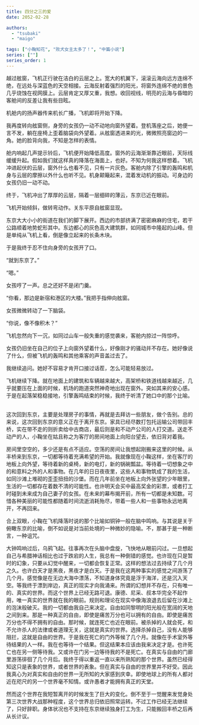 ```yaml
---
title: 四分之三的爱
date: 2052-02-28

authors: 
  - "tsubaki"
  - "maigo"

tags: ["小鞠知花", "败犬女主太多了！", "中篇小说"]
series: [""]
series_order: 1
---
```

越过舷窗，飞机正行驶在洁白的云层之上。宽大的机翼下，滚滚云海向远方连绵不绝，在远处与深蓝色的天空相接。云海反射着强烈的阳光，将窗外连绵不绝的景色几乎烧蚀在视网膜上。云层肯定又厚又重，我想。收回视线，明亮的云海与昏暗的客舱间的反差让我有些目眩。

机舱内的扬声器传来机长广播，飞机即将开始下降。

我再度转向舷窗侧，身旁的女孩仍一动不动地向窗外望着。登机落座之后，她便一言不发，躺在座椅上歪着脑袋向外望着。从舷窗透进来的光，微微照亮窗边的一角。她的脸背向我，不知是怎样的表情。

舱内响起几声提示铃后，飞机便开始降低高度。窗外的云海渐渐靠近眼前，天际线缓缓升起。假如我们就这样真的降落在海面上，也好。不知为何我这样想着。飞机冲进起伏的云层，窗外什么也看不见，只有一片灰色。客舱内除了引擎的轰鸣和机身与云层的摩擦以外什么也听不见。机身颠簸起来，混着发动机的振动。可身边的女孩仍旧一动不动。

终于，飞机冲出了厚厚的云层，隔着一层细碎的薄云，东京已近在眼前。

飞机开始倾斜，做转弯动作。关东平原自舷窗显现。

东京大大小小的街道在我们的脚下展开。西边的市部挤满了密密麻麻的住宅，若干公路顺着地势蛇形其中。东边都心的灰色高大建筑群，如同城市中隆起的山峰。但是单纯从飞机上看，倒是像立起来的长条木块。

于是我终于忍不住向身旁的女孩开了口。

“就到东京了。”

“嗯。”

女孩哼了一声。总之还好不是闭门羹。

“你看，那边是新宿和港区的大楼。”我把手指伸向舷窗。

女孩微微转动了一下脑袋。

“你说，像不像积木？”

飞机忽然向下一沉，如同过山车一般失重的感觉袭来，客舱内掠过一阵惊呼。

女孩仍旧坐在自己的位子上向窗外望着什么，好像刚才的骚动并不存在。她好像说了什么，但被飞机的轰鸣和其他乘客的声音盖过去了。

我继续追问。她好不容易才肯开口接过话茬，怎么可能轻易放过。

飞机继续下降。就在地面上的建筑和车辆越来越大，高架桥和铁道线越来越近，几乎就要压在上面的时候，机场的跑道突然神奇地出现在窗外。突如其来的安心感。
于是在起落架稳稳接地，引擎轰鸣结束的时候，我终于听清了她口中的那个比喻。

<br>
这次回到东京，主要是处理房子的事情，再就是去拜访一些朋友，做个告别。总的来说，这次回到东京的意义正在于离开东京。家具已经尽数打包托运输公司带回丰桥，实在带不走的则折卖给中古商店，最后则是和不动产公司的人打交道。送走不动产的人，小鞠坐在姑且称之为客厅的房间地面上向阳台望去，依旧背对着我。

房间里空空的，多少还是有点不适应。空荡的房间让我想起刚搬来这里的时候。从丰桥来到东京，一切都等待着充满希望的开始。我就像现在小鞠这样，坐在客厅的地板上向外望，等待着新的桌椅，新的电灯，新的锅碗瓢盆。等待着一切想象之中的和意料之外的人和事物。在几年的日日夜夜里，这些人和事物筑成了我的生活，如同沙滩上堆砌的歪歪扭扭的沙堡。而在几年前坐在地板上向外张望的少年眼里，生活的一切都存在着数不清的可能性。也许明天会买中最高奖金的彩票，或者打工时碰到未来成为自己妻子的女孩。在未来的幕布揭开前，所有一切都是未知数。可惜各种美丽的可能性都随着时间流逝消耗殆尽，带着一些人和一些事物永远地离开，不再回来。

合上双眼，小鞠在飞机降落时说的那个比喻如铜钟一般在脑中鸣响。与其说是关于俯瞰东京的比喻，倒不如说是对当前处境的一种微妙的隐喻。不，那甚于是一种断言，一种诅咒。

大钟鸣响过后，乌鸦飞起。往事再次在头脑中盘旋，飞快地从眼前闪过。一旦想起自己与希腊神话相比也过于跌宕的人生，我总有一种倒错的感觉。也许现在只是暂时的幻象，只要从幻觉中醒来，一切都会恢复正常。这样的想法过去持续了几个月之久。也许白天才是黑夜，黑夜才是白天。于是我在这两种事实的感觉之间游荡了几个月。感觉像是在无边大海中漂荡，不知道身体究竟是浮于海洋，还是沉入天空。等我终于漂到岸边，真正的现实才向我涌来。所谓的幻想并不存在，只有唯一的、真实的世界。而这个世界上已经无路可退。康德、尼采、叔本华完全不起作用，唯一真实的世界就在我的眼前。规则和理论在现实中像海浪退去后留在沙滩上的泡沫般破灭。我的一切都由我自己来决定。自由如同黎明的阳光般在宽阔的天地之间到来。那是一种真正的自由，即使是痛苦万分也可以拥有的自由。即使是痛苦万分也不得不拥有的自由。那时候，就连死亡也近在眼前。被杀掉的人就会死，和不允许杀人的法律或者道理无关，这就是真实的世界。选择杀掉自己，没有人能够阻拦，这就是自由的世界。于是我在死亡的门外等候了几个月。就像在手术室外等待结果的人一样。我在也等待一个结果。但这结果本应该由我来决定才是。也许死亡也在另一侧等待我。又或许在门另一边等待我的不是死亡。在真实与自由的门廊里游荡徘徊了几个月后。我终于得以重返一直以来所熟知的那个世界。虽然已经得知这只是表象的世界，或者世界的表象。但在真实与自由的世界里并不好受。因此我真心为对真实和自由的世界一无所知的大家感到庆幸。即使地球上的所有人都对近在咫尺的另一个世界毫不知情。或许愚者才能拥有真正的天堂。

然而这个世界在我短暂离开的时候发生了巨大的变化。倒不至于一觉醒来发觉身处第三次世界大战那种程度，这个世界总归依旧照常运转。不过工作已经无法继续了，只好辞职。身体状况也不支持在东京继续独身打工为生，只能搬回丰桥之后再从长计议。